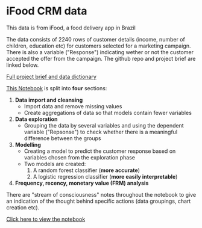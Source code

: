# iFood CRM data

This data is from iFood, a food delivery app in Brazil

The data consists of 2240 rows of customer details (income, number of children, education etc) for customers selected for a marketing campaign. There is also a variable ("Response") indicating wether or not the customer accepted the offer from the campaign. The github repo and project brief are linked below.

[Full project brief and data dictionary](https://github.com/MauriceBrown/marketing-data-analysis/blob/main/iFood%20Data%20Analyst%20Case.pdf)

[This Notebook](https://github.com/MauriceBrown/marketing-data-analysis/blob/main/iFood%20CRM.ipynb) is split into **four** sections:

1. **Data import and cleansing**
    - Import data and remove missing values
    - Create aggregations of data so that models contain fewer variables
2. **Data exploration**
    - Grouping the data by several variables and using the dependent variable ("Repsonse") to check whether there is a meaningful difference between the groups    
3. **Modelling**
    - Creating a model to predict the customer response based on variables chosen from the exploration phase
    - Two models are created:
        1. A random forest classifier (**more accurate**)
        2. A logistic regression classifier (**more easily interpretable**)
4. **Frequency, recency, monetary value (FRM) analysis**

There are "stream of consciousness" notes throughout the notebook to give an indication of the thought behind specific actions (data groupings, chart creation etc).

[Click here to view the notebook](https://github.com/MauriceBrown/marketing-data-analysis/blob/main/iFood%20CRM.ipynb)
